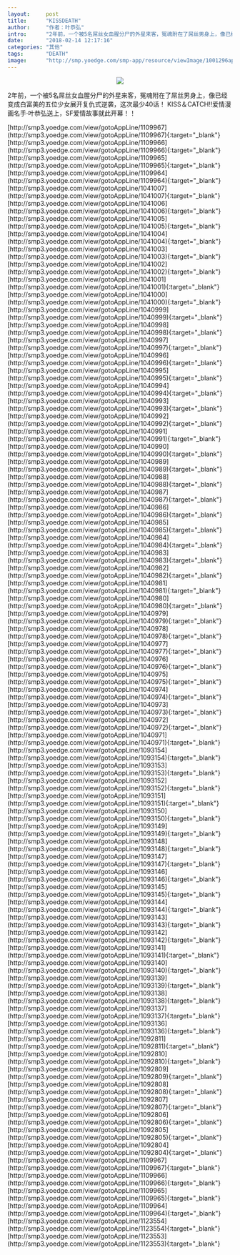 ```yaml
---
layout:     post
title:      "KISSDEATH"
author:     "作者：叶恭弘"
intro:      "2年前，一个被5名屌丝女血腥分尸的外星来客，冤魂附在了屌丝男身上，像已经变成白富美的五位少女展开复仇式逆袭，这次最少40话！ KISS＆CATCH!!爱情漫画名手·叶恭弘送上，SF爱情故事就此开幕！！"
date:       "2018-02-14 12:17:16"
categories: "其他"
tags:       "DEATH"
image:      "http://smp.yoedge.com/smp-app/resource/viewImage/1001296appline.png"
---
```

<div style="text-align: center">
<p><img src="http://smp.yoedge.com/smp-app/resource/viewImage/1001296appline.png"/></p>
</div>
<p class="post-meta">
<span>2年前，一个被5名屌丝女血腥分尸的外星来客，冤魂附在了屌丝男身上，像已经变成白富美的五位少女展开复仇式逆袭，这次最少40话！ KISS＆CATCH!!爱情漫画名手·叶恭弘送上，SF爱情故事就此开幕！！</span>
</p>
[http://smp3.yoedge.com/view/gotoAppLine/1109967](http://smp3.yoedge.com/view/gotoAppLine/1109967){:target="_blank"}
[http://smp3.yoedge.com/view/gotoAppLine/1109966](http://smp3.yoedge.com/view/gotoAppLine/1109966){:target="_blank"}
[http://smp3.yoedge.com/view/gotoAppLine/1109965](http://smp3.yoedge.com/view/gotoAppLine/1109965){:target="_blank"}
[http://smp3.yoedge.com/view/gotoAppLine/1109964](http://smp3.yoedge.com/view/gotoAppLine/1109964){:target="_blank"}
[http://smp3.yoedge.com/view/gotoAppLine/1041007](http://smp3.yoedge.com/view/gotoAppLine/1041007){:target="_blank"}
[http://smp3.yoedge.com/view/gotoAppLine/1041006](http://smp3.yoedge.com/view/gotoAppLine/1041006){:target="_blank"}
[http://smp3.yoedge.com/view/gotoAppLine/1041005](http://smp3.yoedge.com/view/gotoAppLine/1041005){:target="_blank"}
[http://smp3.yoedge.com/view/gotoAppLine/1041004](http://smp3.yoedge.com/view/gotoAppLine/1041004){:target="_blank"}
[http://smp3.yoedge.com/view/gotoAppLine/1041003](http://smp3.yoedge.com/view/gotoAppLine/1041003){:target="_blank"}
[http://smp3.yoedge.com/view/gotoAppLine/1041002](http://smp3.yoedge.com/view/gotoAppLine/1041002){:target="_blank"}
[http://smp3.yoedge.com/view/gotoAppLine/1041001](http://smp3.yoedge.com/view/gotoAppLine/1041001){:target="_blank"}
[http://smp3.yoedge.com/view/gotoAppLine/1041000](http://smp3.yoedge.com/view/gotoAppLine/1041000){:target="_blank"}
[http://smp3.yoedge.com/view/gotoAppLine/1040999](http://smp3.yoedge.com/view/gotoAppLine/1040999){:target="_blank"}
[http://smp3.yoedge.com/view/gotoAppLine/1040998](http://smp3.yoedge.com/view/gotoAppLine/1040998){:target="_blank"}
[http://smp3.yoedge.com/view/gotoAppLine/1040997](http://smp3.yoedge.com/view/gotoAppLine/1040997){:target="_blank"}
[http://smp3.yoedge.com/view/gotoAppLine/1040996](http://smp3.yoedge.com/view/gotoAppLine/1040996){:target="_blank"}
[http://smp3.yoedge.com/view/gotoAppLine/1040995](http://smp3.yoedge.com/view/gotoAppLine/1040995){:target="_blank"}
[http://smp3.yoedge.com/view/gotoAppLine/1040994](http://smp3.yoedge.com/view/gotoAppLine/1040994){:target="_blank"}
[http://smp3.yoedge.com/view/gotoAppLine/1040993](http://smp3.yoedge.com/view/gotoAppLine/1040993){:target="_blank"}
[http://smp3.yoedge.com/view/gotoAppLine/1040992](http://smp3.yoedge.com/view/gotoAppLine/1040992){:target="_blank"}
[http://smp3.yoedge.com/view/gotoAppLine/1040991](http://smp3.yoedge.com/view/gotoAppLine/1040991){:target="_blank"}
[http://smp3.yoedge.com/view/gotoAppLine/1040990](http://smp3.yoedge.com/view/gotoAppLine/1040990){:target="_blank"}
[http://smp3.yoedge.com/view/gotoAppLine/1040989](http://smp3.yoedge.com/view/gotoAppLine/1040989){:target="_blank"}
[http://smp3.yoedge.com/view/gotoAppLine/1040988](http://smp3.yoedge.com/view/gotoAppLine/1040988){:target="_blank"}
[http://smp3.yoedge.com/view/gotoAppLine/1040987](http://smp3.yoedge.com/view/gotoAppLine/1040987){:target="_blank"}
[http://smp3.yoedge.com/view/gotoAppLine/1040986](http://smp3.yoedge.com/view/gotoAppLine/1040986){:target="_blank"}
[http://smp3.yoedge.com/view/gotoAppLine/1040985](http://smp3.yoedge.com/view/gotoAppLine/1040985){:target="_blank"}
[http://smp3.yoedge.com/view/gotoAppLine/1040984](http://smp3.yoedge.com/view/gotoAppLine/1040984){:target="_blank"}
[http://smp3.yoedge.com/view/gotoAppLine/1040983](http://smp3.yoedge.com/view/gotoAppLine/1040983){:target="_blank"}
[http://smp3.yoedge.com/view/gotoAppLine/1040982](http://smp3.yoedge.com/view/gotoAppLine/1040982){:target="_blank"}
[http://smp3.yoedge.com/view/gotoAppLine/1040981](http://smp3.yoedge.com/view/gotoAppLine/1040981){:target="_blank"}
[http://smp3.yoedge.com/view/gotoAppLine/1040980](http://smp3.yoedge.com/view/gotoAppLine/1040980){:target="_blank"}
[http://smp3.yoedge.com/view/gotoAppLine/1040979](http://smp3.yoedge.com/view/gotoAppLine/1040979){:target="_blank"}
[http://smp3.yoedge.com/view/gotoAppLine/1040978](http://smp3.yoedge.com/view/gotoAppLine/1040978){:target="_blank"}
[http://smp3.yoedge.com/view/gotoAppLine/1040977](http://smp3.yoedge.com/view/gotoAppLine/1040977){:target="_blank"}
[http://smp3.yoedge.com/view/gotoAppLine/1040976](http://smp3.yoedge.com/view/gotoAppLine/1040976){:target="_blank"}
[http://smp3.yoedge.com/view/gotoAppLine/1040975](http://smp3.yoedge.com/view/gotoAppLine/1040975){:target="_blank"}
[http://smp3.yoedge.com/view/gotoAppLine/1040974](http://smp3.yoedge.com/view/gotoAppLine/1040974){:target="_blank"}
[http://smp3.yoedge.com/view/gotoAppLine/1040973](http://smp3.yoedge.com/view/gotoAppLine/1040973){:target="_blank"}
[http://smp3.yoedge.com/view/gotoAppLine/1040972](http://smp3.yoedge.com/view/gotoAppLine/1040972){:target="_blank"}
[http://smp3.yoedge.com/view/gotoAppLine/1040971](http://smp3.yoedge.com/view/gotoAppLine/1040971){:target="_blank"}
[http://smp3.yoedge.com/view/gotoAppLine/1093154](http://smp3.yoedge.com/view/gotoAppLine/1093154){:target="_blank"}
[http://smp3.yoedge.com/view/gotoAppLine/1093153](http://smp3.yoedge.com/view/gotoAppLine/1093153){:target="_blank"}
[http://smp3.yoedge.com/view/gotoAppLine/1093152](http://smp3.yoedge.com/view/gotoAppLine/1093152){:target="_blank"}
[http://smp3.yoedge.com/view/gotoAppLine/1093151](http://smp3.yoedge.com/view/gotoAppLine/1093151){:target="_blank"}
[http://smp3.yoedge.com/view/gotoAppLine/1093150](http://smp3.yoedge.com/view/gotoAppLine/1093150){:target="_blank"}
[http://smp3.yoedge.com/view/gotoAppLine/1093149](http://smp3.yoedge.com/view/gotoAppLine/1093149){:target="_blank"}
[http://smp3.yoedge.com/view/gotoAppLine/1093148](http://smp3.yoedge.com/view/gotoAppLine/1093148){:target="_blank"}
[http://smp3.yoedge.com/view/gotoAppLine/1093147](http://smp3.yoedge.com/view/gotoAppLine/1093147){:target="_blank"}
[http://smp3.yoedge.com/view/gotoAppLine/1093146](http://smp3.yoedge.com/view/gotoAppLine/1093146){:target="_blank"}
[http://smp3.yoedge.com/view/gotoAppLine/1093145](http://smp3.yoedge.com/view/gotoAppLine/1093145){:target="_blank"}
[http://smp3.yoedge.com/view/gotoAppLine/1093144](http://smp3.yoedge.com/view/gotoAppLine/1093144){:target="_blank"}
[http://smp3.yoedge.com/view/gotoAppLine/1093143](http://smp3.yoedge.com/view/gotoAppLine/1093143){:target="_blank"}
[http://smp3.yoedge.com/view/gotoAppLine/1093142](http://smp3.yoedge.com/view/gotoAppLine/1093142){:target="_blank"}
[http://smp3.yoedge.com/view/gotoAppLine/1093141](http://smp3.yoedge.com/view/gotoAppLine/1093141){:target="_blank"}
[http://smp3.yoedge.com/view/gotoAppLine/1093140](http://smp3.yoedge.com/view/gotoAppLine/1093140){:target="_blank"}
[http://smp3.yoedge.com/view/gotoAppLine/1093139](http://smp3.yoedge.com/view/gotoAppLine/1093139){:target="_blank"}
[http://smp3.yoedge.com/view/gotoAppLine/1093138](http://smp3.yoedge.com/view/gotoAppLine/1093138){:target="_blank"}
[http://smp3.yoedge.com/view/gotoAppLine/1093137](http://smp3.yoedge.com/view/gotoAppLine/1093137){:target="_blank"}
[http://smp3.yoedge.com/view/gotoAppLine/1093136](http://smp3.yoedge.com/view/gotoAppLine/1093136){:target="_blank"}
[http://smp3.yoedge.com/view/gotoAppLine/1092811](http://smp3.yoedge.com/view/gotoAppLine/1092811){:target="_blank"}
[http://smp3.yoedge.com/view/gotoAppLine/1092810](http://smp3.yoedge.com/view/gotoAppLine/1092810){:target="_blank"}
[http://smp3.yoedge.com/view/gotoAppLine/1092809](http://smp3.yoedge.com/view/gotoAppLine/1092809){:target="_blank"}
[http://smp3.yoedge.com/view/gotoAppLine/1092808](http://smp3.yoedge.com/view/gotoAppLine/1092808){:target="_blank"}
[http://smp3.yoedge.com/view/gotoAppLine/1092807](http://smp3.yoedge.com/view/gotoAppLine/1092807){:target="_blank"}
[http://smp3.yoedge.com/view/gotoAppLine/1092806](http://smp3.yoedge.com/view/gotoAppLine/1092806){:target="_blank"}
[http://smp3.yoedge.com/view/gotoAppLine/1092805](http://smp3.yoedge.com/view/gotoAppLine/1092805){:target="_blank"}
[http://smp3.yoedge.com/view/gotoAppLine/1092804](http://smp3.yoedge.com/view/gotoAppLine/1092804){:target="_blank"}
[http://smp3.yoedge.com/view/gotoAppLine/1109967](http://smp3.yoedge.com/view/gotoAppLine/1109967){:target="_blank"}
[http://smp3.yoedge.com/view/gotoAppLine/1109966](http://smp3.yoedge.com/view/gotoAppLine/1109966){:target="_blank"}
[http://smp3.yoedge.com/view/gotoAppLine/1109965](http://smp3.yoedge.com/view/gotoAppLine/1109965){:target="_blank"}
[http://smp3.yoedge.com/view/gotoAppLine/1109964](http://smp3.yoedge.com/view/gotoAppLine/1109964){:target="_blank"}
[http://smp3.yoedge.com/view/gotoAppLine/1123554](http://smp3.yoedge.com/view/gotoAppLine/1123554){:target="_blank"}
[http://smp3.yoedge.com/view/gotoAppLine/1123553](http://smp3.yoedge.com/view/gotoAppLine/1123553){:target="_blank"}


